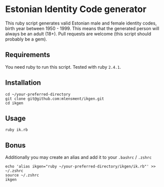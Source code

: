 # Estonian Identity Code generator
This ruby script generates valid Estonian male and female identity codes, birth year between 1950 - 1999. This means that the generated person will always be an adult (18+). Pull requests are welcome (this script should probably be a gem).

## Requirements
You need ruby to run this script. Tested with ruby ```2.4.1```.

## Installation
```
cd ~/your-preferred-directory
git clone git@github.com:mlensment/ikgen.git
cd ikgen
```

## Usage
```
ruby ik.rb
```

## Bonus
Additionally you may create an alias and add it to your `.bashrc` / `.zshrc`  
```
echo 'alias ikgen="ruby ~/your-preferred-directory/ikgen/ik.rb"' >> ~/.zshrc
source ~/.zshrc
ikgen
```
